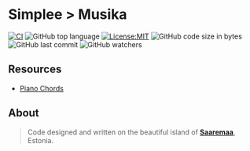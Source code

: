 # Simplee > Musika

[![CI][ci-badge]][ci-url]
![GitHub top language][lang-badge]
[![License:MIT][license-badge]][license-url]
![GitHub code size in bytes][size-badge]
![GitHub last commit][last-commit-badge]
![GitHub watchers][watchers-badge]

## Resources
- [Piano Chords][piano_chords_url]

## About
> Code designed and written on the beautiful island of [**Saaremaa**][estonia_url], Estonia.

[ci-badge]: https://github.com/veminovici/musika-rs/actions/workflows/ci.yml/badge.svg?branch=main
[ci-url]: https://github.com/veminovici/musika-rs/actions/workflows/ci.yml
[lang-badge]: https://img.shields.io/github/languages/top/veminovici/musika-rs
[license-badge]: https://img.shields.io/badge/License-MIT-yellow.svg
[license-url]: https://opensource.org/licenses/MIT
[size-badge]: https://img.shields.io/github/languages/code-size/veminovici/musika-rs
[last-commit-badge]: https://img.shields.io/github/last-commit/veminovici/musika-rs
[watchers-badge]: https://img.shields.io/github/watchers/veminovici/musika-rs
[piano_chords_url]: https://www.pianochord.org/
[estonia_url]: https://goo.gl/maps/DmB9ewY2R3sPGFnTA